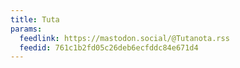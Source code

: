 ```yaml
---
title: Tuta
params:
  feedlink: https://mastodon.social/@Tutanota.rss
  feedid: 761c1b2fd05c26deb6ecfddc84e671d4
---
```


